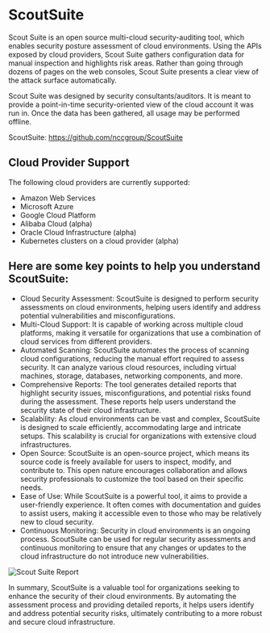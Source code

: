 # ScoutSuite
Scout Suite is an open source multi-cloud security-auditing tool, which enables security posture assessment of cloud environments. Using the APIs exposed by cloud providers, Scout Suite gathers configuration data for manual inspection and highlights risk areas. Rather than going through dozens of pages on the web consoles, Scout Suite presents a clear view of the attack surface automatically.

Scout Suite was designed by security consultants/auditors. It is meant to provide a point-in-time security-oriented view of the cloud account it was run in. Once the data has been gathered, all usage may be performed offline.

ScoutSuite: https://github.com/nccgroup/ScoutSuite

## Cloud Provider Support

The following cloud providers are currently supported:

- Amazon Web Services
- Microsoft Azure
- Google Cloud Platform
- Alibaba Cloud (alpha)
- Oracle Cloud Infrastructure (alpha)
- Kubernetes clusters on a cloud provider (alpha)

## Here are some key points to help you understand ScoutSuite:

- Cloud Security Assessment: ScoutSuite is designed to perform security assessments on cloud environments, helping users identify and address potential vulnerabilities and misconfigurations.
- Multi-Cloud Support: It is capable of working across multiple cloud platforms, making it versatile for organizations that use a combination of cloud services from different providers.
- Automated Scanning: ScoutSuite automates the process of scanning cloud configurations, reducing the manual effort required to assess security. It can analyze various cloud resources, including virtual machines, storage, databases, networking components, and more.
- Comprehensive Reports: The tool generates detailed reports that highlight security issues, misconfigurations, and potential risks found during the assessment. These reports help users understand the security state of their cloud infrastructure.
- Scalability: As cloud environments can be vast and complex, ScoutSuite is designed to scale efficiently, accommodating large and intricate setups. This scalability is crucial for organizations with extensive cloud infrastructures.
- Open Source: ScoutSuite is an open-source project, which means its source code is freely available for users to inspect, modify, and contribute to. This open nature encourages collaboration and allows security professionals to customize the tool based on their specific needs.
- Ease of Use: While ScoutSuite is a powerful tool, it aims to provide a user-friendly experience. It often comes with documentation and guides to assist users, making it accessible even to those who may be relatively new to cloud security.
- Continuous Monitoring: Security in cloud environments is an ongoing process. ScoutSuite can be used for regular security assessments and continuous monitoring to ensure that any changes or updates to the cloud infrastructure do not introduce new vulnerabilities.

![Scout Suite Report](https://user-images.githubusercontent.com/13310971/77861662-342bf680-71e4-11ea-8eed-ccaeb78c5f45.gif)

In summary, ScoutSuite is a valuable tool for organizations seeking to enhance the security of their cloud environments. By automating the assessment process and providing detailed reports, it helps users identify and address potential security risks, ultimately contributing to a more robust and secure cloud infrastructure.
